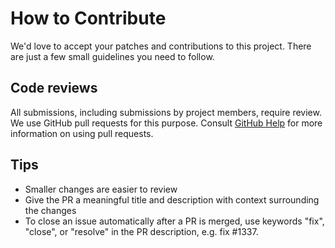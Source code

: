 # How to Contribute

We'd love to accept your patches and contributions to this project. There are
just a few small guidelines you need to follow.

## Code reviews

All submissions, including submissions by project members, require review. We
use GitHub pull requests for this purpose. Consult
[GitHub Help](https://help.github.com/articles/about-pull-requests/) for more
information on using pull requests.

## Tips

- Smaller changes are easier to review
- Give the PR a meaningful title and description with context surrounding the
  changes
- To close an issue automatically after a PR is merged, use keywords "fix",
  "close", or "resolve" in the PR description, e.g. fix #1337.